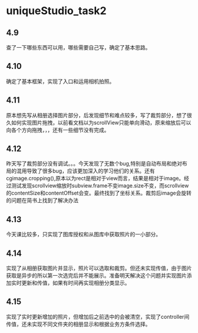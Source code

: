 # uniqueStudio_task2

## 4.9
查了一下哪些东西可以用，哪些需要自己写，确定了基本思路。

## 4.10
确定了基本框架，实现了入口和运用相机拍照。

## 4.11
原本想先写从相册选择图片部分，后发现细节和难点较多，写了裁剪部分，想了很久如何实现图片拖拽，以前看文档以为scrollView只能单向滑动，原来缩放后可以向各个方向拖拽，，，还有一些细节没有完成。

## 4.12
昨天写了裁剪部分没有调试。。。今天发现了无数个bug,特别是自动布局和绝对布局的混用导致了很多bug，应该更加深入的学习他们的关系。还有cgimage.cropping(),原本以为rect是相对于view而言，结果是相对于image。经过测试发现scrollview缩放时subview.frame不变image.size不变，而scrollview的contentSize和contentOffset会变。最终找到了坐标关系。裁剪后image会旋转的问题在简书上找到了解决办法

## 4.13
今天课比较多，只实现了图库授权和从图库中获取照片的一小部分。

## 4.14
实现了从相册获取图片并显示，照片可以选取和裁剪。但还未实现传值，由于图片获取是异步的所以第一次选完后并不能展示。准备明天解决这个问题并实现图片添加实时更新和传值，如果有时间再实现相册分类显示。

## 4.15
实现了实时更新增加的照片，但增加后之前选中的会被清空，实现了controller间传值，还未实现不同文件夹的相册显示和根据业务方条件选择。